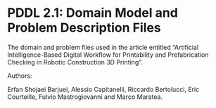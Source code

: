 # PDDL 2.1: Domain Model and Problem Description Files
The domain and problem files used in the article entitled “Artificial Intelligence-Based Digital Workflow for Printability and Prefabrication Checking in Robotic Construction 3D Printing”.

Authors:

Erfan Shojaei Barjuei, Alessio Capitanelli, Riccardo Bertolucci, Eric Courteille, Fulvio Mastrogiovanni and Marco Maratea.
